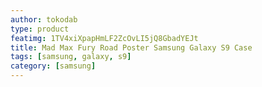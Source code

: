 ```yaml
---
author: tokodab
type: product
featimg: 1TV4xiXpapHmLF2ZcOvLI5jQ8GbadYEJt
title: Mad Max Fury Road Poster Samsung Galaxy S9 Case
tags: [samsung, galaxy, s9]
category: [samsung]
---
```

